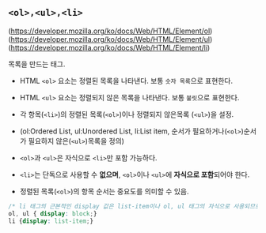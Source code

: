 ## ```<ol>,<ul>,<li>```
(https://developer.mozilla.org/ko/docs/Web/HTML/Element/ol)
(https://developer.mozilla.org/ko/docs/Web/HTML/Element/ul)
(https://developer.mozilla.org/ko/docs/Web/HTML/Element/li)

목록을 만드는 태그.

- HTML ```<ol>``` 요소는 정렬된 목록을 나타낸다. 보통 ```숫자 목록```으로 표현한다.
- HTML ```<ul>``` 요소는 정렬되지 않은 목록을 나타낸다. 보통 ```불릿```으로 표현한다.

- 각 항목(```<li>```)의 정렬된 목록(```<ol>```)이나 정렬되지 않은목록 (```<ul>```)을 설정.
- (ol:Ordered List, ul:Unordered List, li:List item, 순서가 필요하거나(```<ol>```)순서가 필요하지 않은(```<ul>```)목록을 정의)

- ```<ol>```과 ```<ul>```은 자식으로 ```<li>```만 포함 가능하다.
- ```<li>```는 단독으로 사용할 수 **없으며**, ```<ol>```이나 ```<ul>```에 **자식으로 포함**되어야 한다.
- 정렬된 목록(```<ol>```)의 항목 순서는 중요도를 의미할 수 있음.

```css
/* li 태그의 근본적인 display 값은 list-item이나 ol, ul 태그의 자식으로 사용되므로 block요소라고 이해하면 된다. */
ol, ul { display: block;}
li {display: list-item;}
```